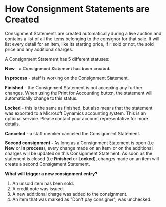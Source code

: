 # How Consignment Statements are Created

Consignment Statements are created automatically during a live auction and contains a list of all the items belonging to the consignor for that sale. It will list every detail for an item, like its starting price, if it sold or not, the sold price and any additional charges.

A Consignment Statement has 5 different statuses:

**New** - a Consignment Statement has been created.

**In process** - staff is working on the Consignment Statement.

**Finished** - the Consignment Statement is not accepting any further changes. When using the Print for Accounting button, the statement will automatically change to this status.

**Locked** - this is the same as finished, but also means that the statement was exported to a Microsoft Dynamics accounting system. This is an optional service. Please contact your account representative for more details.

**Canceled** - a staff member canceled the Consignment Statement.

**Second consignment -** As long as a Consignment Statement is open \(i.e **New** or **In process**\), every change made on an item, or on the additional charges will be updated on this Consignment Statement. As soon as the statement is closed \(i.e **Finished** or **Locked**\), changes made on an item will create a second Consignment Statement.

**What will trigger a new consignment entry?**

1. An unsold item has been sold.
2. A credit note was issued.
3. A new additional charge was added to the consignment. 
4. An item that was marked as "Don't pay consignor", was unchecked.

